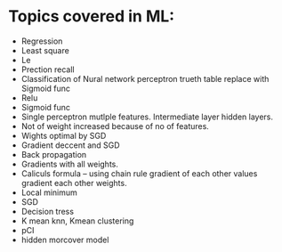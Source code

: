 # Topics covered in ML:

-	Regression
-	Least square 
-	Le
-	Prection recall
-	Classification of Nural network perceptron  trueth table  replace with Sigmoid func
-	Relu 
-	Sigmoid func
-	Single perceptron mutlple features. Intermediate layer hidden layers.
-	Not of weight increased because of no of features.
-	Wights optimal by SGD
-	Gradient deccent and SGD
-	Back propagation 
-	Gradients with all weights.
-	Caliculs formula – using chain rule gradient of each other values gradient each other weights.
-	Local minimum
-	SGD
-	Decision tress
-	K mean knn,  Kmean clustering 
-	pCI
-	hidden morcover model 
